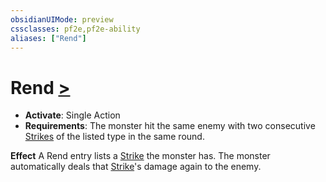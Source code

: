 ```yaml
---
obsidianUIMode: preview
cssclasses: pf2e,pf2e-ability
aliases: ["Rend"]
---
```

# Rend [>](rules/core-rulebook/chapter-9-playing-the-game.md#Actions "Single Action")

- **Activate**: Single Action
- **Requirements**: The monster hit the same enemy with two consecutive [Strikes](rules/actions/strike.md) of the listed type in the same round.

**Effect** A Rend entry lists a [Strike](rules/actions/strike.md) the monster has. The monster automatically deals that [Strike](rules/actions/strike.md)'s damage again to the enemy.
